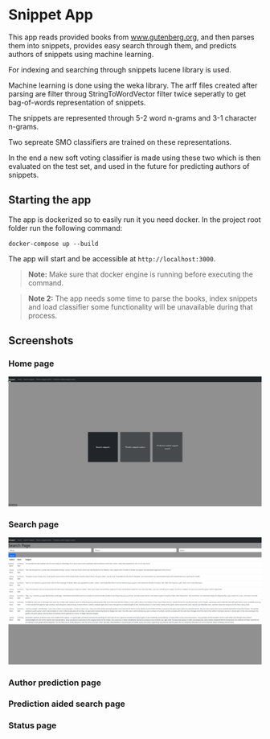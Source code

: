 # Snippet App

This app reads provided books from www.gutenberg.org, and then parses them into snippets, provides easy search through them, and predicts authors of snippets using machine learning. 

For indexing and searching through snippets lucene library is used.

Machine learning is done using the weka library. The arff files created after parsing are filter throug StringToWordVector filter twice seperatly to get bag-of-words representation of snippets.

The snippets are represented through 5-2 word n-grams and 3-1 character n-grams.

Two sepreate SMO classifiers are trained on these representations.

In the end a new soft voting classifier is made using these two which is then evaluated on the test set, and used in the future for predicting authors of snippets.

## Starting the app
The app is dockerized so to easily run it you need docker. In the project root folder run the following command:

	docker-compose up --build
	
The app will start and be accessible at `http://localhost:3000`.

> **Note:** Make sure that docker engine is running before executing the command.

> **Note 2:** The app needs some time to parse the books, index snippets and load classifier some functionality will be unavailable during that process.

## Screenshots

### Home page

![Home page](front%20page.png)

### Search page

![Search page found](Search%20page%20found.png)

### Author prediction page

### Prediction aided search page

### Status page
